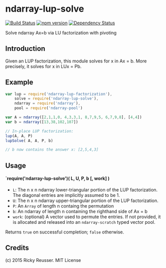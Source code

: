 # ndarray-lup-solve

[![Build Status](https://travis-ci.org/scijs/ndarray-lup-solve.svg?branch=master)](https://travis-ci.org/scijs/ndarray-lup-solve) [![npm version](https://badge.fury.io/js/ndarray-lup-solve.svg)](http://badge.fury.io/js/ndarray-lup-solve)  [![Dependency Status](https://david-dm.org/scijs/ndarray-lup-solve.svg)](https://david-dm.org/scijs/ndarray-lup-solve)

Solve ndarray Ax=b via LU factorization with pivoting

## Introduction

Given an LUP factorization, this module solves for x in Ax = b. More precisely, it solves for x in LUx = Pb.

## Example

```javascript
var lup = require('ndarray-lup-factorization'),
    solve = require('ndarray-lup-solve'),
    ndarray = require('ndarray'),
    pool = require('ndarray-pool')

var A = ndarray([2,1,1,0, 4,3,3,1, 8,7,9,5, 6,7,9,8], [4,4])
var b = ndarray([13,38,102,107])

// In-place LUP factorization:
lup(A, A, P)
lupSolve( A, A, P, b)

// b now contains the answer x: [2,5,4,3]
```

## Usage

#### `require('ndarray-lup-solve')( L, U, P, b [, work] )

- `L`: The n x n ndarray lower-triangular portion of the LUP factorization. The diagonal entries are implicitly assumed to be 1.
- `U`: The n x n ndarray upper-triangular portion of the LUP factorization.
- `P`: An `Array` of length n containg the permutation
- `b`: An ndarray of length n containing the righthand side of Ax = b
- `work`: (optional) A vector used to permute the entries. If not provided, it is allocated and released into an `ndarray-scratch` typed vector pool.

Returns `true` on successful completion; `false` otherwise.




## Credits
(c) 2015 Ricky Reusser. MIT License


